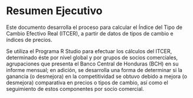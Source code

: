 # Resumen Ejecutivo

Este documento desarrolla el proceso para calcular el Índice del Tipo de Cambio Efectivo Real (ITCER), a partir de datos de tipos de cambio e &#237;ndices de precios.

Se utiliza el Programa R Studio para efectuar los c&#225;lculos del ITCER,  determinado &#233;ste por nivel global y por grupos de socios comerciales, agrupaciones que presenta el Banco Central de Honduras (BCH) en su informe mensual; en adici&#243;n, se desarrolla una forma de determinar si la ganancia (o desmejora) en la competitividad se obtuvo debido a mejora (o desmejora) comparativa en precios o tipos de cambio, as&#237; como el seguimiento de estos componentes por socio comercial.